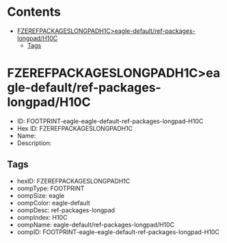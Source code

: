 



Contents
========

* [FZEREFPACKAGESLONGPADH1C>eagle-default/ref-packages-longpad/H10C](#fzerefpackageslongpadh1ceagle-defaultref-packages-longpadh10c)
	* [Tags](#tags)

# FZEREFPACKAGESLONGPADH1C>eagle-default/ref-packages-longpad/H10C

- ID: FOOTPRINT-eagle-eagle-default-ref-packages-longpad-H10C
- Hex ID: FZEREFPACKAGESLONGPADH1C
- Name: 
- Description: 

## Tags

- hexID: FZEREFPACKAGESLONGPADH1C
- oompType: FOOTPRINT
- oompSize: eagle
- oompColor: eagle-default
- oompDesc: ref-packages-longpad
- oompIndex: H10C
- oompName: eagle-default/ref-packages-longpad/H10C
- oompID: FOOTPRINT-eagle-eagle-default-ref-packages-longpad-H10C
